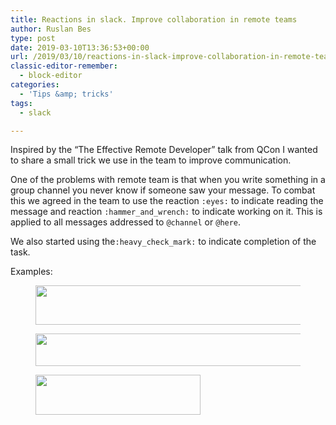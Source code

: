 ```yaml
---
title: Reactions in slack. Improve collaboration in remote teams
author: Ruslan Bes
type: post
date: 2019-03-10T13:36:53+00:00
url: /2019/03/10/reactions-in-slack-improve-collaboration-in-remote-teams/
classic-editor-remember:
  - block-editor
categories:
  - 'Tips &amp; tricks'
tags:
  - slack

---
```

Inspired by the &#8220;The Effective Remote Developer&#8221; talk from QCon I wanted to share a small trick we use in the team to improve communication.

One of the problems with remote team is that when you write something in a group channel you never know if someone saw your message. To combat this we agreed in the team to use the reaction `:eyes:` to indicate reading the message and reaction `:hammer_and_wrench:` to indicate working on it. This is applied to all messages addressed to `@channel` or `@here`.

We also started using the`:heavy_check_mark:` to indicate completion of the task.

Examples:<figure class="wp-block-image">

[<img loading="lazy" width="705" height="63" src="https://i0.wp.com/devblog.ruslanbes.com/rbes-content/uploads/2019/03/2019-03-10-14_29_49-Slack.png?resize=705%2C63&#038;ssl=1" alt="" class="wp-image-1308" srcset="https://i0.wp.com/devblog.ruslanbes.com/rbes-content/uploads/2019/03/2019-03-10-14_29_49-Slack.png?w=778&ssl=1 778w, https://i0.wp.com/devblog.ruslanbes.com/rbes-content/uploads/2019/03/2019-03-10-14_29_49-Slack.png?resize=300%2C27&ssl=1 300w, https://i0.wp.com/devblog.ruslanbes.com/rbes-content/uploads/2019/03/2019-03-10-14_29_49-Slack.png?resize=768%2C69&ssl=1 768w" sizes="(max-width: 705px) 100vw, 705px" data-recalc-dims="1" />][1]</figure> <figure class="wp-block-image"><img loading="lazy" width="568" height="52" src="https://i0.wp.com/devblog.ruslanbes.com/rbes-content/uploads/2019/03/2019-03-10-14_32_34-Slack.png?resize=568%2C52&#038;ssl=1" alt="" class="wp-image-1309" srcset="https://i0.wp.com/devblog.ruslanbes.com/rbes-content/uploads/2019/03/2019-03-10-14_32_34-Slack.png?w=568&ssl=1 568w, https://i0.wp.com/devblog.ruslanbes.com/rbes-content/uploads/2019/03/2019-03-10-14_32_34-Slack.png?resize=300%2C27&ssl=1 300w" sizes="(max-width: 568px) 100vw, 568px" data-recalc-dims="1" /></figure> <figure class="wp-block-image"><img loading="lazy" width="264" height="64" src="https://i1.wp.com/devblog.ruslanbes.com/rbes-content/uploads/2019/03/2019-03-10-14_34_42-Slack.png?resize=264%2C64&#038;ssl=1" alt="" class="wp-image-1310" data-recalc-dims="1" /></figure>

 [1]: https://i0.wp.com/devblog.ruslanbes.com/rbes-content/uploads/2019/03/2019-03-10-14_29_49-Slack.png?ssl=1